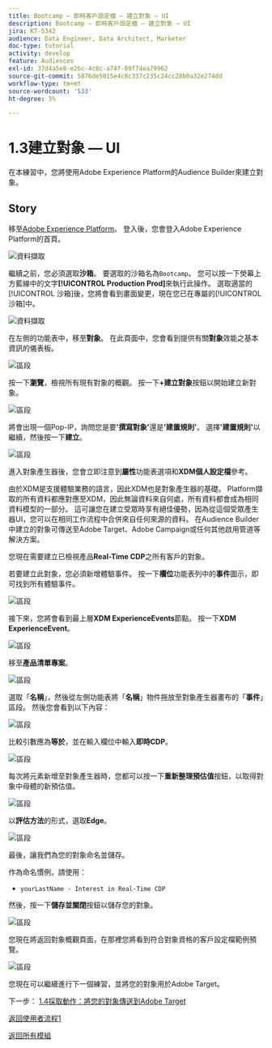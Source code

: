 ```yaml
---
title: Bootcamp — 即時客戶設定檔 — 建立對象 — UI
description: Bootcamp — 即時客戶設定檔 — 建立對象 — UI
jira: KT-5342
audience: Data Engineer, Data Architect, Marketer
doc-type: tutorial
activity: develop
feature: Audiences
exl-id: 37d4a5e8-e2bc-4c8c-a74f-09f74ea79962
source-git-commit: 5876de5015e4c8c337c235c24cc28b0a32e274dd
workflow-type: tm+mt
source-wordcount: '533'
ht-degree: 3%

---
```


# 1.3建立對象 — UI

在本練習中，您將使用Adobe Experience Platform的Audience Builder來建立對象。

## Story

移至[Adobe Experience Platform](https://experience.adobe.com/platform)。 登入後，您會登入Adobe Experience Platform的首頁。

![資料擷取](./images/home.png)

繼續之前，您必須選取&#x200B;**沙箱**。 要選取的沙箱名為``Bootcamp``。 您可以按一下熒幕上方藍線中的文字&#x200B;**[!UICONTROL Production Prod]**&#x200B;來執行此操作。 選取適當的[!UICONTROL 沙箱]後，您將會看到畫面變更，現在您已在專屬的[!UICONTROL 沙箱]中。

![資料擷取](./images/sb1.png)

在左側的功能表中，移至&#x200B;**對象**。 在此頁面中，您會看到提供有關&#x200B;**對象**&#x200B;效能之基本資訊的儀表板。

![區段](./images/menuseg.png)

按一下&#x200B;**瀏覽**，檢視所有現有對象的概觀。 按一下&#x200B;**+建立對象**&#x200B;按鈕以開始建立新對象。


![區段](./images/segmentationui.png)

將會出現一個Pop-IP，詢問您是要&#x200B;**&#39;撰寫對象&#39;**&#x200B;還是&#x200B;**&#39;建置規則&#39;**。 選擇&#x200B;**&#39;建置規則&#39;**&#x200B;以繼續，然後按一下&#x200B;**建立**。

![區段][def]

進入對象產生器後，您會立即注意到&#x200B;**屬性**&#x200B;功能表選項和&#x200B;**XDM個人設定檔**&#x200B;參考。


由於XDM是支援體驗業務的語言，因此XDM也是對象產生器的基礎。 Platform擷取的所有資料都應對應至XDM，因此無論資料來自何處，所有資料都會成為相同資料模型的一部分。 這可讓您在建立受眾時享有絕佳優勢，因為從這個受眾產生器UI，您可以在相同工作流程中合併來自任何來源的資料。 在Audience Builder中建立的對象可傳送至Adobe Target、Adobe Campaign或任何其他啟用管道等解決方案。

您現在需要建立已檢視產品&#x200B;**Real-Time CDP**&#x200B;之所有客戶的對象。

若要建立此對象，您必須新增體驗事件。 按一下&#x200B;**欄位**&#x200B;功能表列中的&#x200B;**事件**&#x200B;圖示，即可找到所有體驗事件。

![區段](./images/findee.png)

接下來，您將會看到最上層&#x200B;**XDM ExperienceEvents**&#x200B;節點。 按一下&#x200B;**XDM ExperienceEvent**。

![區段](./images/see.png)

移至&#x200B;**產品清單專案**。

![區段](./images/plitems.png)

選取「**名稱**」，然後從左側功能表將「**名稱**」物件拖放至對象產生器畫布的「**事件**」區段。 然後您會看到以下內容：

![區段](./images/eewebpdtlname.png)

比較引數應為&#x200B;**等於**，並在輸入欄位中輸入&#x200B;**即時CDP**。

![區段](./images/pv.png)

每次將元素新增至對象產生器時，您都可以按一下&#x200B;**重新整理預估值**&#x200B;按鈕，以取得對象中母體的新預估值。

![區段](./images/refreshest.png)

以&#x200B;**評估方法**&#x200B;的形式，選取&#x200B;**Edge**。

![區段](./images/evedge.png)

最後，讓我們為您的對象命名並儲存。

作為命名慣例，請使用：

- `yourLastName - Interest in Real-Time CDP`

然後，按一下&#x200B;**儲存並關閉**&#x200B;按鈕以儲存您的對象。

![區段](./images/segmentname.png)

您現在將返回對象概觀頁面，在那裡您將看到符合對象資格的客戶設定檔範例預覽。

![區段](./images/savedsegment.png)

您現在可以繼續進行下一個練習，並將您的對象用於Adobe Target。

下一步： [1.4採取動作：將您的對象傳送到Adobe Target](./ex4.md)

[返回使用者流程1](./uc1.md)

[返回所有模組](../../overview.md)


[def]: ./images/segmentationpopup.png
